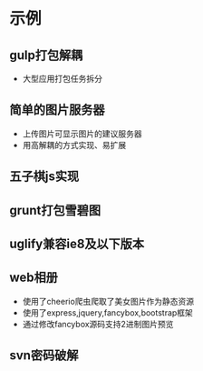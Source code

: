 # 示例
## gulp打包解耦

* 大型应用打包任务拆分


## 简单的图片服务器

* 上传图片可显示图片的建议服务器
* 用高解耦的方式实现、易扩展

## 五子棋js实现

## grunt打包雪碧图

## uglify兼容ie8及以下版本

## web相册
* 使用了cheerio爬虫爬取了美女图片作为静态资源
* 使用了express,jquery,fancybox,bootstrap框架
* 通过修改fancybox源码支持2进制图片预览

## svn密码破解 ##
